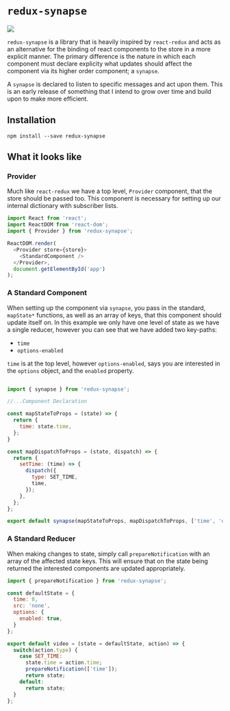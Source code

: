 # `redux-synapse`
<img src="http://i.imgur.com/hAuOOkL.png" />

`redux-synapse` is a library that is heavily inspired by `react-redux` and acts as an alternative for the binding of react components to the store in a more explicit manner. The primary difference is the nature in which each component must declare explicity what updates should affect the component via its higher order component; a `synapse`.

A `synapse` is declared to listen to specific messages and act upon them. This is an early release of something that I intend to grow over time and build upon to make more efficient.

## Installation

```
npm install --save redux-synapse
```

## What it looks like

### Provider
Much like `react-redux` we have a top level, `Provider` component, that the store should be passed too. This component is necessary for setting up our internal dictionary with subscriber lists.

```js
import React from 'react';
import ReactDOM from 'react-dom';
import { Provider } from 'redux-synapse';

ReactDOM.render(
  <Provider store={store}>
    <StandardComponent />
  </Provider>,
  document.getElementById('app')
);
```

### A Standard Component
When setting up the component via `synapse`, you pass in the standard, `mapState*` functions, as well as an array of keys, that this component should update itself on. In this example we only have one level of state as we have a single reducer, however you can see that we have added two key-paths:
* `time`
* `options-enabled`

`time` is at the top level, however `options-enabled`, says you are interested in the `options` object, and the `enabled` property.

```js

import { synapse } from 'redux-synapse';

//...Component Declaration

const mapStateToProps = (state) => {
  return {
    time: state.time,
  };
}

const mapDispatchToProps = (state, dispatch) => {
  return {
    setTime: (time) => {
      dispatch({
        type: SET_TIME,
        time,
      });
    },
  };
};

export default synapse(mapStateToProps, mapDispatchToProps, ['time', 'options-enabled'])(StandardComponent);
```
### A Standard Reducer
When making changes to state, simply call `prepareNotification` with an array of the affected state keys. This will ensure that on the state being returned the interested components are updated appropriately.

```js
import { prepareNotification } from 'redux-synapse';

const defaultState = {
  time: 0,
  src: 'none',
  options: {
    enabled: true,
  }
};

export default video = (state = defaultState, action) => {
  switch(action.type) {
    case SET_TIME:
      state.time = action.time;
      prepareNotification(['time']);
      return state;
    default:
      return state;
  }
};
```


